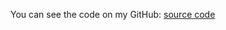 
You can see the code on my GitHub: [source code](https://github.com/mehranjamali/mehranjamali.github.io-source_code/tree/master/sample-project-1) 
